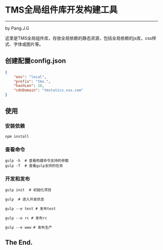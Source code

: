 # TMS全局组件库开发构建工具
--------------
by Pang.J.G

这里是TMS全局组件库，存放全局依赖的静态资源，包括全局依赖的js库，css样式、字体或图片等。

## 创建配置config.json

```json
{
    "env": "local",
    "prefix": "tms.",
    "hashLen": 10,
    "cdnDomain": "tmstatics.xxx.com"
}

```
## 使用

### 安装依赖
```
npm install
```

### 查看命令

```
gulp -h  # 查看构建命令支持的参数
gulp -T  # 查看gulp支持的任务
```

### 开发和发布

```
gulp init  # 初始化项目

gulp  # 进入开发状态

gulp --e test # 发布test

gulp --e rc # 发布rc

gulp --e www # 发布生产
```



## The End.
